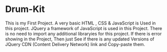 # Drum-Kit
This is my First Project. 
A very basic HTML , CSS & JavaScript is Used in this project. 
JQuery a framework of JavaScript is used in this Project. 
There is no need to import any additional libraryies for this project. 
If there is error showing in the Project, Then just See if there is any updated Versions of JQuery CDN (Content Delivery Network) link and Copy-paste them.
